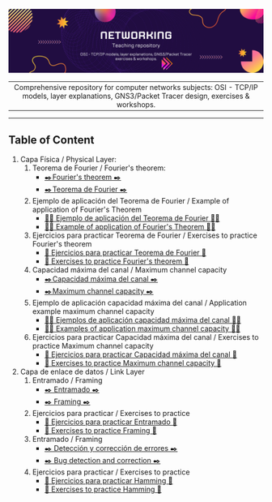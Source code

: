 ![Banner](images/Banner_Repository.png)

| |
| :-: |
| Comprehensive repository for computer networks subjects: OSI - TCP/IP models, layer explanations, GNS3/Packet Tracer design, exercises &amp; workshops. |

----

## Table of Content
1. Capa Física / Physical Layer:
   1. Teorema de Fourier / Fourier's theorem:
      - [✒️ Fourier's theorem ✒️](/physical_layer/Fourier/explanation/explanation_en.md)
      - [✒️ Teorema de Fourier ✒️](/physical_layer/Fourier/explanation/explanation_es.md)
   2. Ejemplo de aplicación del Teorema de Fourier / Example of application of Fourier's Theorem
      - [🧑‍💻 Ejemplo de aplicación del Teorema de Fourier 🧑‍💻](/physical_layer/Fourier/example/example_es.md)
      - [🧑‍💻 Example of application of Fourier's Theorem 🧑‍💻](/physical_layer/Fourier/example/example_en.md)
   3. Ejercicios para practicar Teorema de Fourier / Exercises to practice Fourier's theorem
      - [📒 Ejercicios para practicar Teorema de Fourier 📒](/physical_layer/Fourier/exercises/exercise1_es.md)
      - [📒 Exercises to practice Fourier's theorem 📒](/physical_layer/Fourier/exercises/exercise1_en.md)
   4. Capacidad máxima del canal /  Maximum channel capacity
      - [✒️ Capacidad máxima del canal ✒️](/physical_layer/channel_capacity/explanation/explanation_es.md)
      - [✒️ Maximum channel capacity ✒️](/physical_layer/channel_capacity/explanation/explanation_en.md)
   5. Ejemplo de aplicación capacidad máxima del canal / Application example maximum channel capacity
      - [🧑‍💻 Ejemplos de aplicación capacidad máxima del canal 🧑‍💻](/physical_layer/channel_capacity/example/example_es.md)
      - [🧑‍💻 Examples of application maximum channel capacity 🧑‍💻](/physical_layer/channel_capacity/example/example_en.md)
   6. Ejercicios para practicar Capacidad máxima del canal / Exercises to practice Maximum channel capacity
      - [📒 Ejercicios para practicar Capacidad máxima del canal 📒](/physical_layer/channel_capacity/exercises/exercise_es.md)
      - [📒 Exercises to practice Maximum channel capacity 📒](/physical_layer/channel_capacity/exercises/exercise_en.md)
2. Capa de enlace de datos / Link Layer
   1. Entramado / Framing 
      -  [✒️ Entramado ✒️](/link_layer/framing/explanation/explanation_es.md)
      -  [✒️ Framing ✒️](/link_layer/framing/explanation/explanation_en.md)
   2. Ejercicios para practicar / Exercises to practice
      - [📒 Ejercicios para practicar Entramado 📒](/link_layer/framing/exercise/exercise_es.md)
      - [📒 Exercises to practice Framing 📒](/link_layer/framing/exercise/exercise_en.md) 
   3. Entramado / Framing 
      -  [✒️ Detección y corrección de errores ✒️](/link_layer/Hamming/explanation/explanation_es.md)
      -  [✒️ Bug detection and correction ✒️](/link_layer/Hamming/explanation/explanation_en.md)
   4. Ejercicios para practicar / Exercises to practice
      - [📒 Ejercicios para practicar Hamming 📒](/link_layer/Hamming/exercise/exercise_es.md)
      - [📒 Exercises to practice Hamming 📒](/link_layer/Hamming/exercise/exercise_en.md)